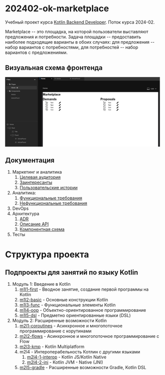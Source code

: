 # 202402-ok-marketplace

Учебный проект курса
[Kotlin Backend Developer](https://otus.ru/lessons/kotlin/).
Поток курса 2024-02.

Marketplace -- это площадка, на которой пользователи выставляют предложения и потребности. Задача
площадки -- предоставить наиболее подходящие варианты в обоих случаях: для предложения -- набор вариантов с
потребностями, для потребностей -- набор вариантов с предложениями.

## Визуальная схема фронтенда

![Макет фронта](imgs/design-layout.png)

## Документация

1. Маркетинг и аналитика
    1. [Целевая аудитория](./docs/01-biz/01-target-audience.md)
    2. [Заинтересанты](./docs/01-biz/02-stakeholders.md)
    3. [Пользовательские истории](./docs/01-biz/03-bizreq.md)
2. Аналитика:
    1. [Функциональные требования](./docs/02-analysis/01-functional-requiremens.md)
    2. [Нефункциональные требования](./docs/02-analysis/02-nonfunctional-requirements.md)
3. DevOps
4. Архитектура
   1. [ADR](./docs/04-architecture/01-adrs.md)
   2. [Описание API](./docs/04-architecture/02-api.md)
   3. [Компонентная схема](./docs/04-architecture/03-arch.md)
5. Тесты

# Структура проекта

## Подпроекты для занятий по языку Kotlin

1. Модуль 1: Введение в Kotlin
   1. [m1l1-first](lessons/m1l1-first) - Вводное занятие, создание первой программы на Kotlin
   2. [m1l2-basic](lessons/m1l2-basic) - Основные конструкции Kotlin
   3. [m1l3-func](lessons/m1l3-func) - Функциональные элементы Kotlin
   4. [m1l4-oop](lessons/m1l4-oop) - Объектно-ориентированное программирование
   5. [m1l5-dsl](lessons/m1l5-dsl) - Предметно ориентированные языки (DSL)
2. Модуль 2: Расширенные возможности Kotlin
   1. [m2l1-coroutines](lessons/m2l1-coroutines) - Асинхронное и многопоточное программирование с корутинами
   2. [m2l2-flows](lessons/m2l2-flows) - Асинхронное и многопоточное программирование с Flow
   3. [m2l3-kmp](lessons/m2l3-kmp) - Kotlin Multiplatform
   4. m2l4 - Интероперабельность Котлин с другими языками
      1. [m2l4-1-interop](lessons/m2l4-1-interop) - Kotlin JS/Kotlin Native
      3. [m2l4-2-jni](lessons/m2l4-2-jni) - Kotlin JVM - Native (JNI)
   5. [m2l5-gradle](lessons/m2l5-gradle) - Расширенные возможности Gradle, Kotlin DSL
